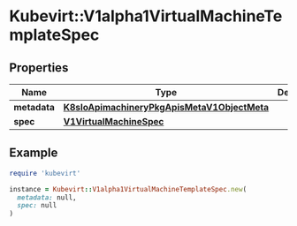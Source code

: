 # Kubevirt::V1alpha1VirtualMachineTemplateSpec

## Properties

| Name | Type | Description | Notes |
| ---- | ---- | ----------- | ----- |
| **metadata** | [**K8sIoApimachineryPkgApisMetaV1ObjectMeta**](K8sIoApimachineryPkgApisMetaV1ObjectMeta.md) |  | [optional] |
| **spec** | [**V1VirtualMachineSpec**](V1VirtualMachineSpec.md) |  | [optional] |

## Example

```ruby
require 'kubevirt'

instance = Kubevirt::V1alpha1VirtualMachineTemplateSpec.new(
  metadata: null,
  spec: null
)
```

